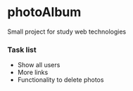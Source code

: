 # photoAlbum

Small project for study web technologies  

### Task list
* Show all users
* More links
* Functionality to delete photos



